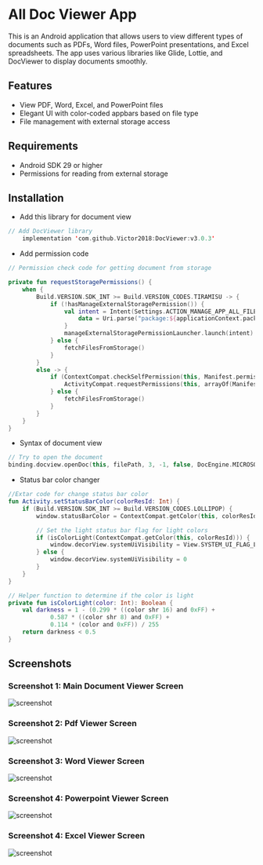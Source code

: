 # All Doc Viewer App

This is an Android application that allows users to view different types of documents such as PDFs, Word files, PowerPoint presentations, and Excel spreadsheets. The app uses various libraries like Glide, Lottie, and DocViewer to display documents smoothly.

## Features

- View PDF, Word, Excel, and PowerPoint files
- Elegant UI with color-coded appbars based on file type
- File management with external storage access

## Requirements

- Android SDK 29 or higher
- Permissions for reading from external storage

## Installation

- Add this library for document view
```kotlin
// Add DocViewer library
    implementation 'com.github.Victor2018:DocViewer:v3.0.3'
```

- Add permission code 
```kotlin
// Permission check code for getting document from storage

private fun requestStoragePermissions() {
    when {
        Build.VERSION.SDK_INT >= Build.VERSION_CODES.TIRAMISU -> {
            if (!hasManageExternalStoragePermission()) {
                val intent = Intent(Settings.ACTION_MANAGE_APP_ALL_FILES_ACCESS_PERMISSION).apply {
                    data = Uri.parse("package:${applicationContext.packageName}")
                }
                manageExternalStoragePermissionLauncher.launch(intent)
            } else {
                fetchFilesFromStorage()
            }
        }
        else -> {
            if (ContextCompat.checkSelfPermission(this, Manifest.permission.READ_EXTERNAL_STORAGE) == PackageManager.PERMISSION_DENIED) {
                ActivityCompat.requestPermissions(this, arrayOf(Manifest.permission.READ_EXTERNAL_STORAGE), REQUEST_READ_STORAGE)
            } else {
                fetchFilesFromStorage()
            }
        }
    }
}
```

- Syntax of document view 
```kotlin
// Try to open the document
binding.docview.openDoc(this, filePath, 3, -1, false, DocEngine.MICROSOFT)
```


- Status bar color changer
```kotlin
//Extar code for change status bar color
fun Activity.setStatusBarColor(colorResId: Int) {
    if (Build.VERSION.SDK_INT >= Build.VERSION_CODES.LOLLIPOP) {
        window.statusBarColor = ContextCompat.getColor(this, colorResId)

        // Set the light status bar flag for light colors
        if (isColorLight(ContextCompat.getColor(this, colorResId))) {
            window.decorView.systemUiVisibility = View.SYSTEM_UI_FLAG_LIGHT_STATUS_BAR
        } else {
            window.decorView.systemUiVisibility = 0
        }
    }
}

// Helper function to determine if the color is light
private fun isColorLight(color: Int): Boolean {
    val darkness = 1 - (0.299 * ((color shr 16) and 0xFF) +
            0.587 * ((color shr 8) and 0xFF) +
            0.114 * (color and 0xFF)) / 255
    return darkness < 0.5
}
```

## Screenshots

### Screenshot 1: Main Document Viewer Screen
![screenshot](screenshots/main.jpg)

### Screenshot 2: Pdf Viewer Screen
![screenshot](screenshots/pdf.jpg)

### Screenshot 3: Word Viewer Screen
![screenshot](screenshots/word.jpg)

### Screenshot 4: Powerpoint Viewer Screen
![screenshot](screenshots/ppt.jpg)

### Screenshot 4: Excel Viewer Screen
![screenshot](screenshots/excel.jpg)





